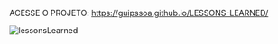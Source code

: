ACESSE O PROJETO: https://guipssoa.github.io/LESSONS-LEARNED/

![lessonsLearned](https://user-images.githubusercontent.com/102192169/190521121-4daa60aa-5d4b-4d5b-adf9-e4b853ac941d.png)
